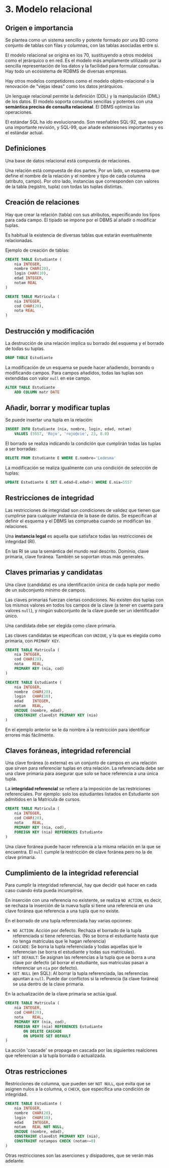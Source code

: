 # 3. Modelo relacional
## Origen e importancia
Se plantea como un sistema sencillo y potente formado por una BD como conjunto de tablas con filas y columnas, con las tablas asociadas entre sí.

El modelo relacional se origina en los 70, sustituyendo a otros modelos como el jerárquico o en red. Es el modelo más ampliamente utilizado por la sencilla representación de los datos y la facilidad para formular consultas. Hay todo un ecosistema de RDBMS de diversas empresas.

Hay otros modelos competidores como el modelo objeto-relacional o la renovación de "viejas ideas" como los datos jerárquicos.

Un lenguaje relacional permite la definición (DDL) y la manipulación (DML) de los datos. El modelo soporta consultas sencillas y potentes con una **semántica precisa de consulta relacional**. El DBMS optimiza las operaciones.

El estándar SQL ha ido evolucionando. Son reseñables SQL-92, que supuso una importante revisión, y SQL-99, que añade extensiones importantes y es el estándar actual.

## Definiciones
Una base de datos relacional está compuesta de relaciones.

Una relación está compuesta de dos partes. Por un lado, un esquema que define el nombre de la relación y el nombre y tipo de cada columna (atributo, campo). Por otro lado, instancias que corresponden con valores de la tabla (registro, tupla) con todas las tuplas distintas<!-- TODO ¿Todas las tuplas distintas?-->.

## Creación de relaciones
Hay que crear la relación (tabla) con sus atributos, especificando los tipos para cada campo. El tipado se impone por el DBMS al añadir o modificar tuplas.

Es habitual la existencia de diversas tablas que estarán eventualmente relacionadas.

Ejemplo de creación de tablas:

```sql
CREATE TABLE Estudiante (
	nia INTEGER,
	nombre CHAR(20),
	login CHAR(10),
	edad INTEGER,
	notam REAL
)

CREATE TABLE Matricula (
	nia INTEGER,
	cod CHAR(20),
	nota REAL
)
```

## Destrucción y modificación
La destrucción de una relación implica su borrado del esquema y el borrado de todas su tuplas.

```sql
DROP TABLE Estudiante
```

La modificación de un esquema se puede hacer añadiendo, borrando o modificando campos. Para campos añadidos, todas las tuplas son extendidas con valor ```null``` en ese campo.

```sql
ALTER TABLE Estudiante
	ADD COLUMN matr DATE
```

## Añadir, borrar y modificar tuplas
Se puede insertar una tupla en la relación:

```sql
INSERT INTO Estudiante (nia, nombre, login, edad, notam)
	VALUES (5557, 'Rojo', 'rojo@cie', 23, 8.0)
```

El borrado se realiza indicando la condición que cumplirán todas las tuplas a ser borradas:

```sql
DELETE FROM Estudiante E WHERE E.nombre='Ledesma'
```

La modificación se realiza igualmente con una condición de selección de tuplas:

```sql
UPDATE Estudiante E SET E.edad=E.edad+1 WHERE E.nia=5557
```

## Restricciones de integridad
Las restricciones de integridad son condiciones de validez que tienen que cumplirse para cualquier instancia de la base de datos. Se especifican al definir el esquema y el DBMS las comprueba cuando se modifican las relaciones.

Una **instancia legal** es aquella que satisface todas las restricciones de integridad (RI).

En las RI se usa la semántica del mundo real descrito. Dominio, clave primaria, clave foránea. También se soportan otras más generales. <!--TODO No entiendo este párrafo -->

## Claves primarias y candidatas
Una clave (candidata) <!-- TODO ¿Diferencias entre clave primaria y candidata? ¿Qué es una clave candidata? -->es una identificación única de cada tupla por medio de un subconjunto mínimo de campos.

Las claves primarias fuerzan ciertas condiciones. No existen dos tuplas con los mismos valores en todos los campos de la clave (a tener en cuenta para valores ```null```), y ningún subconjunto de la clave puede ser un identificador único.

Una candidata debe ser elegida como clave primaria. <!--TODO Expandir un poco aquí -->

Las claves candidatas se especifican con ```UNIQUE```, y la que es elegida como primaria, con ```PRIMARY KEY```.

```sql
CREATE TABLE Matricula (
	nia	INTEGER,
	cod	CHAR(20),
	nota	REAL,
	PRIMARY KEY (nia, cod)
)

CREATE TABLE Estudiante (
	nia	INTEGER,
	nombre	CHAR(20),
	login	CHAR(10),
	edad	INTEGER,
	notam	REAL,
	UNIQUE (nombre, edad),
	CONSTRAINT claveEst PRIMARY KEY (nia)
)
```

En el ejemplo anterior se le da nombre a la restricción para identificar errores más fácilmente.

## Claves foráneas, integridad referencial
Una clave foránea (o externa) es un conjunto de campos en una relación que sirven para referenciar tuplas en otra relación. La referenciada debe ser una clave primaria para asegurar que solo se hace referencia a una única tupla.

La **integridad referencial** se refiere a la imposición de las restriciones referenciales. Por ejemplo: solo los estudiantes listados en Estudiante son admitidos en la Matrícula de cursos.

```sql
CREATE TABLE Matricula (
	nia	INTEGER,
	cod	CHAR(20),
	nota	REAL,
	PRIMARY KEY (nia, cod),
	FOREIGN KEY (nia) REFERENCES Estudiante
)
```

Una clave foránea puede hacer referencia a la misma relación en la que se encuentra. El ```null``` cumple la restricción de clave foránea pero no la de clave primaria.

## Cumplimiento de la integridad referencial
Para cumplir la integridad referencial, hay que decidir qué hacer en cada caso cuando ésta pueda incumplirse.

En inserción con una referencia no existente, se realiza ```NO ACTION```, es decir, se rechaza la inserción de la nueva tupla si tiene una referencia en una clave foránea que referencia a una tupla que no existe.

En el borrado de una tupla referenciada hay varias opciones:

- ```NO ACTION```: Acción por defecto. Rechaza el borrado de la tupla referenciada si tiene referencias. (No se borra el estudiante hasta que no tenga matrículas que le hagan referencia)
- ```CASCADE```: Se borra la tupla referenciada y todas aquellas que le referencian (se borra el estudiante y todas sus matrículas).
- ```SET DEFAULT```: Se asignan las referencias a la tupla que se borra a una clave por defecto (al borrar el estudiante, sus matrículas pasan a referenciar un ```nia``` por defecto).
- ```SET NULL``` (en SQL)<!--TODO ¿Esto quiere decir que está en el estándar pero no en MySQL? -->: Al borrar la tupla referenciada, las referencias apuntan a ```null```. Puede dar conflictos si la referencia (la clave foránea) se usa dentro de la clave primaria.

En la actualización de la clave primaria se actúa igual. <!-- TODO Igual que qué, que en el borrado de tupla referenciada? -->

```sql
CREATE TABLE Matricula (
	nia	INTEGER,
	cod	CHAR(20),
	nota	REAL,
	PRIMARY KEY (nia, cod),
	FOREIGN KEY (nia) REFERENCES Estudiante
		ON DELETE CASCADE
		ON UPDATE SET DEFAULT
)
```

La acción 'cascade' se propaga en cascada por las siguientes realciones que referencian a la tupla borrada o actualizada.

## Otras restricciones
Restricciones de columna, que pueden ser ```NOT NULL```, que evita que se asignen nulos a la columna, o ```CHECK```, que especifica una condición de integridad.

```sql
CREATE TABLE Estudiante (
	nia	INTEGER,
	nombre	CHAR(20),
	login	CHAR(10),
	edad	INTEGER,
	notam	REAL NOT NULL,
	UNIQUE (nombre, edad),
	CONSTRAINT claveEst PRIMARY KEY (nia),
	CONSTRAINT notampos CHECK (notam>=0)
)
```

Otras restricciones son las aserciones y disipadores, que se verán más adelante.

<!-- Diapositiva 16 -->
